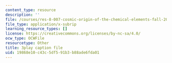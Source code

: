 ```yaml
---
content_type: resource
description: ''
file: /courses/res-8-007-cosmic-origin-of-the-chemical-elements-fall-2019/19868e10c43c5df591b3b88ade6fda01_zqXBZ81bWOc.vtt
file_type: application/x-subrip
learning_resource_types: []
license: https://creativecommons.org/licenses/by-nc-sa/4.0/
ocw_type: OCWFile
resourcetype: Other
title: 3play caption file
uid: 19868e10-c43c-5df5-91b3-b88ade6fda01
---
```

